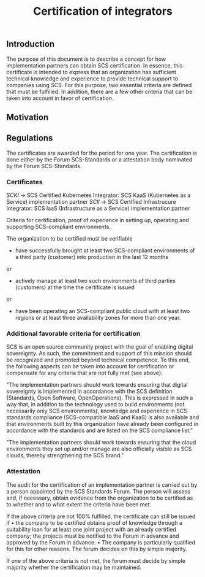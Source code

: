 ﻿---
title: Certification of integrators
type: Procedural
status: Draft
track: Global
description: |
   SCS-0007 defines the process and rules on how SCS certified integrators are certified.
---

## Introduction

The purpose of this document is to describe a concept for how implementation partners can obtain SCS certification. In essence, this certificate is intended to express that an organization has sufficient technical knowledge and experience to provide technical support to companies using SCS. 
For this purpose, two essential criteria are defined that must be fulfilled. In addition, there are a few other criteria that can be taken into account in favor of certification.

## Motivation

## Regulations

The certificates are awarded for the period for one year.
The certification is done either by the Forum SCS-Standards or a attestation body nominated by the Forum SCS-Standards.

### Certificates

_SCKI_ → SCS Certified Kubernetes Integrator: SCS KaaS (Kubernetes as a Service) implementation partner
_SCII_ → SCS Certified Infrastrucure Integrator: SCS IaaS (Infrastructure as a Service) implementation partner

Criteria for certification, proof of experience in setting up, operating and supporting SCS-compliant environments.

The organization to be certified must be verifiable

- have successfully brought at least two SCS-compliant environments of a third party (customer) into production in the last 12 months 

or 

- actively manage at least two such environments of third parties (customers) at the time the certificate is issued 

or 

- have been operating an SCS-compliant public cloud with at least two regions or at least three availability zones for more than one year.

### Additional favorable criteria for certification

SCS is an open source community project with the goal of enabling digital sovereignty. As such, the commitment and support of this mission should be recognized and promoted beyond technical competence. To this end, the following aspects can be taken into account for certification or compensate for any criteria that are not fully met (see above):

"The implementation partners should work towards ensuring that digital sovereignty is implemented in accordance with the SCS definition (Standards, Open Software, OpenOperations). This is expressed in such a way that, in addition to the technology used to build environments (not necessarily only SCS environments), knowledge and experience in SCS standards compliance (SCS-compatible IaaS and KaaS) is also available and that environments built by this organization have already been configured in accordance with the standards and are listed on the SCS compliance list."

"The implementation partners should work towards ensuring that the cloud environments they set up and/or manage are also officially visible as SCS clouds, thereby strengthening the SCS brand."

### Attestation

The audit for the certification of an implementation partner is carried out by a person appointed by the SCS Standards Forum. The person will assess and, if necessary, obtain evidence from the organization to be certified as to whether and to what extent the criteria have been met. 

If the above criteria are not 100% fulfilled, the certificate can still be issued if 
    • the company to be certified obtains proof of knowledge through a suitability loan for at least one joint project with an already certified company; the projects must be notified to the Forum in advance and approved by the Forum in advance. 
    • The company is particularly qualified for this for other reasons. The forum decides on this by simple majority.
  
If one of the above criteria is not met, the forum must decide by simple majority whether the certification may be maintained. 
